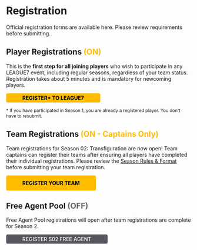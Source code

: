 # Registration
Official registration forms are available here. Please review requirements before submitting.


## Player Registrations <span style="color:#ffbd00">(ON)</span>

This is the **first step for all joining players** who wish to participate in any LEAGUE7 event, including regular seasons, regardless of your team status. Registration takes about 5 minutes and is mandatory for newcoming players. 

<a href="https://docs.google.com/forms/d/e/1FAIpQLSfqySg8FSZF3yu_di3j-2J1hU1jBVqW8_5ZyxjiDqL6WexAug/viewform?usp=sf_link"  target="_blank" style="display: inline-block; padding: 4px 44px; background-color: #ffbd00; color: black; text-decoration: none; font-weight: bold; border-radius: 4px; text-align: center;">REGISTER* TO LEAGUE7 </a> 

<span style="font-size:12px;">* If you have participated in Season 1, you are already a registered player. You don't have to resubmit. </span>


## Team Registrations <span style="color:#ffbd00">(ON - Captains Only)</span>

Team registrations for Season 02: Transfiguration are now open! Team captains can register their teams after ensuring all players have completed their individual registrations. Please review the [Season Rules & Format](/season/02/rules-format.md) before submitting your team registration.
 
 <a href="https://docs.google.com/forms/d/e/1FAIpQLSdxBaTAwT1rWS0V6ykhNZoqP3wFPuiZniPRdHy2O5OgfRFMdg/viewform?usp=sf_link"  target="_blank" style="display: inline-block; padding: 12px 44px; background-color: #ffbd00; color: black; text-decoration: none; font-weight: bold; border-radius: 4px; text-align: center;">REGISTER YOUR TEAM</a> 


## Free Agent Pool <span style="color:#666666">(OFF)</span>

Free Agent Pool registrations will open after team registrations are complete for Season 2.

<a href="#" target="_blank" style="display: inline-block; padding: 4px 44px; background-color: #55565e; text-decoration: none; color:white; font-weight: 550; border-radius: 4px; text-align: center;">REGISTER S02 FREE AGENT</a> 

